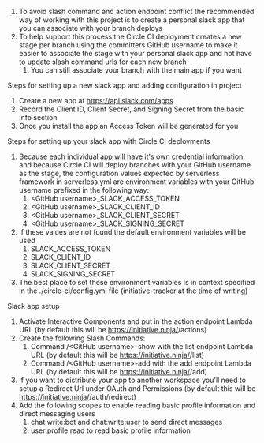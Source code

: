 1. To avoid slash command and action endpoint conflict the recommended way of working with this project is to create a personal slack app that you can associate with your branch deploys
1. To help support this process the Circle CI deployment creates a new stage per branch using the committers GitHub username to make it easier to associate the stage with your personal slack app and not have to update slash command urls for each new branch
   1. You can still associate your branch with the main app if you want

Steps for setting up a new slack app and adding configuration in project

1. Create a new app at https://api.slack.com/apps
1. Record the Client ID, Client Secret, and Signing Secret from the basic info section
1. Once you install the app an Access Token will be generated for you

Steps for setting up your slack app with Circle CI deployments

1. Because each individual app will have it's own credential information, and because Circle CI will deploy branches with your GitHub username as the stage, the configuration values expected by serverless framework in serverless.yml are environment variables with your GitHub username prefixed in the following way:
   1. \<GitHub username\>\_SLACK_ACCESS_TOKEN
   1. \<GitHub username\>\_SLACK_CLIENT_ID
   1. \<GitHub username\>\_SLACK_CLIENT_SECRET
   1. \<GitHub username\>\_SLACK_SIGNING_SECRET
1. If these values are not found the default environment variables will be used
   1. SLACK_ACCESS_TOKEN
   1. SLACK_CLIENT_ID
   1. SLACK_CLIENT_SECRET
   1. SLACK_SIGNING_SECRET
1. The best place to set these environment variables is in context specified in the ./circle-ci/config.yml file (initiative-tracker at the time of writing)

Slack app setup

1. Activate Interactive Components and put in the action endpoint Lambda URL (by default this will be https://initiative.ninja/<GitHub username>/actions)
1. Create the following Slash Commands:
   1. Command /\<GitHub username\>-show with the list endpoint Lambda URL (by default this will be https://initiative.ninja/<GitHub username>/list)
   1. Command /\<GitHub username\>-add with the add endpoint Lambda URL (by default this will be https://initiative.ninja/<GitHub username>/add)
1. If you want to distribute your app to another workspace you'll need to setup a Redirect Url under OAuth and Permissions (by default this will be https://initiative.ninja/<GitHub username>/auth/redirect)
1. Add the following scopes to enable reading basic profile information and direct messaging users
   1. chat:write:bot and chat:write:user to send direct messages
   1. user:profile:read to read basic profile information
